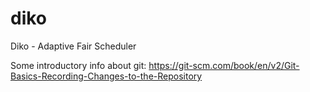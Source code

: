# diko
Diko - Adaptive Fair Scheduler



Some introductory info about git:
https://git-scm.com/book/en/v2/Git-Basics-Recording-Changes-to-the-Repository
